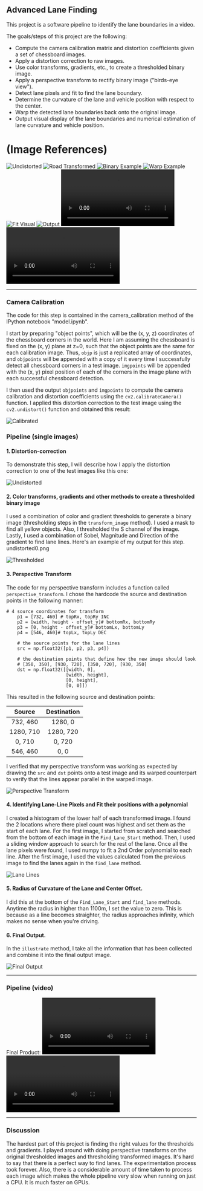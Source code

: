 
**Advanced Lane Finding**
---
This project is a software pipeline to identify the lane boundaries in a video.

The goals/steps of this project are the following:
* Compute the camera calibration matrix and distortion coefficients given a set of chessboard images.
* Apply a distortion correction to raw images.
* Use color transforms, gradients, etc., to create a thresholded binary image.
* Apply a perspective transform to rectify binary image ("birds-eye view").
* Detect lane pixels and fit to find the lane boundary.
* Determine the curvature of the lane and vehicle position with respect to the center.
* Warp the detected lane boundaries back onto the original image.
* Output visual display of the lane boundaries and numerical estimation of lane curvature and vehicle position.

# (Image References)

![Undistorted](output_images/undistorted0.png)
![Road Transformed](output_images/test1.jpg)
![Binary Example](examples/binary_combo_example.jpg)
![Warp Example](examples/warped_straight_lines.jpg)
![Fit Visual](examples/color_fit_lines.jpg)
![Output](examples/example_output.jpg)
![Video](project_video.mp4)
![Completed Video](project_video_output.mp4)

---
### Camera Calibration

The code for this step is contained in the camera_calibration method of the IPython notebook "model.ipynb".  

I start by preparing "object points", which will be the (x, y, z) coordinates of the chessboard corners in the world. Here I am assuming the chessboard is fixed on the (x, y) plane at z=0, such that the object points are the same for each calibration image.  Thus, `objp` is just a replicated array of coordinates, and `objpoints` will be appended with a copy of it every time I successfully detect all chessboard corners in a test image.  `imgpoints` will be appended with the (x, y) pixel position of each of the corners in the image plane with each successful chessboard detection.  

I then used the output `objpoints` and `imgpoints` to compute the camera calibration and distortion coefficients using the `cv2.calibrateCamera()` function.  I applied this distortion correction to the test image using the `cv2.undistort()` function and obtained this result: 

![Calibrated](output_images/calibrated0.png)

### Pipeline (single images)

#### 1. Distortion-correction

To demonstrate this step, I will describe how I apply the distortion correction to one of the test images like this one:

![Undistorted](output_images/undistorted0.png)

#### 2. Color transforms, gradients and other methods to create a thresholded binary image

I used a combination of color and gradient thresholds to generate a binary image (thresholding steps in the `transform_image` method). I used a mask to find all yellow objects. Also, I thresholded the S channel of the image. Lastly, I used a combination of Sobel, Magnitude and Direction of the gradient to find lane lines. Here's an example of my output for this step.
undistorted0.png 

![Thresholded](output_images/threshold0.png)

#### 3. Perspective Transform

The code for my perspective transform includes a function called `perspective_transform`. I chose the hardcode the source and destination points in the following manner:

```
# 4 source coordinates for transform
    p1 = [732, 460] # topRx, topRy INC
    p2 = [width, height - offset_y]# bottomRx, bottomRy
    p3 = [0, height - offset_y]# bottomLx, bottomLy
    p4 = [546, 460]# topLx, topLy DEC
    
    # the source points for the lane lines 
    src = np.float32([p1, p2, p3, p4])
    
    # the destination points that define how the new image should look
    # [350, 350], [930, 720], [350, 720], [930, 350]
    dst = np.float32([[width, 0],
                      [width, height],
                      [0, height],
                      [0, 0]])

```
This resulted in the following source and destination points:

| Source        | Destination   | 
|:-------------:|:-------------:| 
| 732, 460      | 1280, 0        | 
| 1280, 710      | 1280, 720      |
| 0, 710     | 0, 720      |
| 546, 460      | 0, 0        |

I verified that my perspective transform was working as expected by drawing the `src` and `dst` points onto a test image and its warped counterpart to verify that the lines appear parallel in the warped image.

![Perspective Transform](output_images/perspective0.png)

#### 4. Identifying Lane-Line Pixels and Fit their positions with a polynomial

I created a histogram of the lower half of each transformed image. I found the 2 locations where there pixel count was highest and set them as the start of each lane.  For the first image, I started from scratch and searched from the bottom of each image in the `Find_Lane_Start` method. Then, I used a sliding window approach to search for the rest of the lane. Once all the lane pixels were found, I used numpy to fit a 2nd Order polynomial to each line. After the first image, I used the values calculated from the previous image to find the lanes again in the `find_lane` method.

![Lane Lines](output_images/plotted-birdseye.png)

#### 5. Radius of Curvature of the Lane and Center Offset.

I did this at the bottom of the `Find_Lane_Start` and `find_lane` methods. Anytime the radius in higher than 1100m, I set the value to zero. This is because as a line becomes straighter, the radius approaches infinity, which makes no sense when you're driving.  

#### 6. Final Output.

In the `illustrate` method, I take all the information that has been collected and combine it into the final output image.

![Final Output](output_images/final_output.png)

---

### Pipeline (video)

Final Product:
![Basic Sample](project_video_complete.mp4)
![Challenge Video](harder_challenge_video.mp4)

---

### Discussion

The hardest part of this project is finding the right values for the thresholds and gradients. I played around with doing perspective transforms on the original thresholded images and thresholding transformed images. It's hard to say that there is a perfect way to find lanes. The experimentation process took forever. Also, there is a  considerable amount of time taken to process each image which makes the whole pipeline very slow when running on just a CPU. It is much faster on GPUs.
